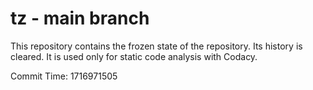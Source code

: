 # tz - main branch

This repository contains the frozen state of the repository.
Its history is cleared. It is used only for static code
analysis with Codacy.

Commit Time: 1716971505